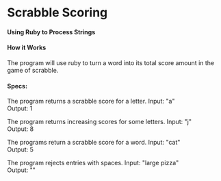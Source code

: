 # Scrabble Scoring
#### Using Ruby to Process Strings
#### How it Works

The program will use ruby to turn a word into its
total score amount in the game of scrabble.

#### Specs:


The program returns a scrabble score for a letter.
Input:  "a"  
Output:  1

The program returns increasing scores for some letters.
Input:  "j"  
Output:  8


The programs return a scrabble score for a word.
Input:  "cat"  
Output:  5


The program rejects entries with spaces.
Input:  "large pizza"  
Output:  ""
